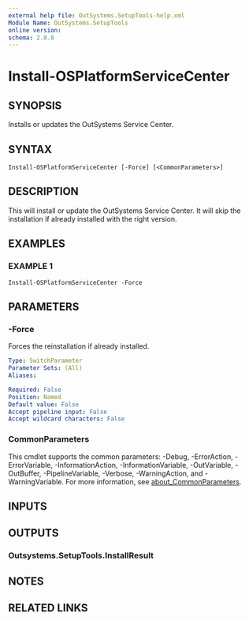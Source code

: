 ```yaml
---
external help file: OutSystems.SetupTools-help.xml
Module Name: OutSystems.SetupTools
online version:
schema: 2.0.0
---
```


# Install-OSPlatformServiceCenter

## SYNOPSIS
Installs or updates the OutSystems Service Center.

## SYNTAX

```
Install-OSPlatformServiceCenter [-Force] [<CommonParameters>]
```

## DESCRIPTION
This will install or update the OutSystems Service Center.
It will skip the installation if already installed with the right version.

## EXAMPLES

### EXAMPLE 1
```
Install-OSPlatformServiceCenter -Force
```

## PARAMETERS

### -Force
Forces the reinstallation if already installed.

```yaml
Type: SwitchParameter
Parameter Sets: (All)
Aliases:

Required: False
Position: Named
Default value: False
Accept pipeline input: False
Accept wildcard characters: False
```

### CommonParameters
This cmdlet supports the common parameters: -Debug, -ErrorAction, -ErrorVariable, -InformationAction, -InformationVariable, -OutVariable, -OutBuffer, -PipelineVariable, -Verbose, -WarningAction, and -WarningVariable. For more information, see [about_CommonParameters](http://go.microsoft.com/fwlink/?LinkID=113216).

## INPUTS

## OUTPUTS

### Outsystems.SetupTools.InstallResult
## NOTES

## RELATED LINKS
